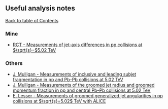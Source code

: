 <style TYPE="text/css">
code.has-jax {font: inherit; font-size: 100%; background: inherit; border: inherit;}
</style>
<script type="text/x-mathjax-config">
MathJax.Hub.Config({
    tex2jax: {
        inlineMath: [['$','$'], ['\\(','\\)']],
        skipTags: ['script', 'noscript', 'style', 'textarea', 'pre'] // removed 'code' entry
    }
});
MathJax.Hub.Queue(function() {
    var all = MathJax.Hub.getAllJax(), i;
    for(i = 0; i < all.length; i += 1) {
        all[i].SourceElement().parentNode.className += ' has-jax';
    }
});
</script>
<script type="text/javascript" src="https://cdnjs.cloudflare.com/ajax/libs/mathjax/2.7.4/MathJax.js?config=TeX-AMS_HTML-full"></script>

## Useful analysis notes
[Back to table of Contents](../README.md)

### Mine
- [RCT - Measurements of jet-axis differences in pp collisions at $\sqrt{s}=$5.02 TeV](https://alice-notes.web.cern.ch/node/1169)

### Others
- [J. Mulligan - Measurements of inclusive and leading subjet fragmentation in pp and Pb–Pb collisions at 5.02 TeV](https://alice-notes.web.cern.ch/node/1175)
- [J. Mulligan - Measurements of the groomed jet radius and groomed momentum fraction in pp and central Pb–Pb collisions at 5.02 TeV](https://alice-notes.web.cern.ch/node/1069)
- [E. Lesser - Measurements of groomed generalized jet angularities in pp collisions at $\sqrt{s}=5.02$ TeV with ALICE](https://alice-notes.web.cern.ch/node/1119)

